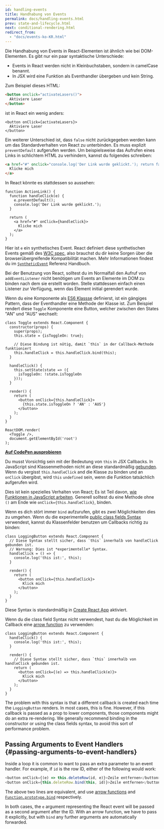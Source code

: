 ```yaml
---
id: handling-events
title: Handhabung von Events
permalink: docs/handling-events.html
prev: state-and-lifecycle.html
next: conditional-rendering.html
redirect_from:
  - "docs/events-ko-KR.html"
---
```


Die Handhabung von Events in React-Elementen ist ähnlich wie bei DOM-Elementen. Es gibt nur ein paar syntaktische Unterschiede:

* Events in React werden nicht in Kleinbuchstaben, sondern in camelCase benannt.
* In JSX wird eine Funktion als Eventhandler übergeben und kein String.

Zum Beispiel dieses HTML:

```html
<button onclick="activateLasers()">
  Aktiviere Laser
</button>
```

ist in React ein wenig anders:

```js{1}
<button onClick={activateLasers}>
  Aktiviere Laser
</button>
```

Ein weiterer Unterschied ist, dass `false` nicht zurückgegeben werden kann um das Standardverhalten von React zu unterbinden. Es muss explizit `preventDefault` aufgerufen werden. Um beispielsweise das Aufrufen eines Links in schlichtem HTML zu verhindern, kannst du folgendes schreiben:

```html
<a href="#" onclick="console.log('Der Link wurde geklickt.'); return false">
  Klicke mich
</a>
```

In React könnte es stattdessen so aussehen:

```js{2-5,8}
function ActionLink() {
  function handleClick(e) {
    e.preventDefault();
    console.log('Der Link wurde geklickt.');
  }

  return (
    <a href="#" onClick={handleClick}>
      Klicke mich
    </a>
  );
}
```

Hier ist `e` ein synthetisches Event. React definiert diese synthetischen Events gemäß des [W3C spec](https://www.w3.org/TR/DOM-Level-3-Events/), also brauchst du dir keine Sorgen über die browserübergreifende Kompatibilität machen. Mehr Informationen findest du im [`SyntheticEvent`](/docs/events.html) Referenz Handbuch.

Bei der Benutzung von React, solltest du im Normalfall den Aufruf von `addEventListener` nicht benötigen um Events an Elemente im DOM zu binden nach dem sie erstellt worden. Stelle stattdessen einfach einen Listener zur Verfügung, wenn das Element initial gerendert wurde.

Wenn du eine Komponente als [ES6 Klassse](https://developer.mozilla.org/en/docs/Web/JavaScript/Reference/Classes) definierst, ist ein gängiges Pattern, dass der Eventhandler eine Methode der Klasse ist. Zum Beispiel rendert diese `Toggle` Komponente eine Button, welcher zwischen den States "AN" und "AUS" wechselt:

```js{6,7,10-14,18}
class Toggle extends React.Component {
  constructor(props) {
    super(props);
    this.state = {isToggleOn: true};

    // Diese Bindung ist nötig, damit `this` in der Callback-Methode funktioniert
    this.handleClick = this.handleClick.bind(this);
  }

  handleClick() {
    this.setState(state => ({
      isToggleOn: !state.isToggleOn
    }));
  }

  render() {
    return (
      <button onClick={this.handleClick}>
        {this.state.isToggleOn ? 'AN' : 'AUS'}
      </button>
    );
  }
}

ReactDOM.render(
  <Toggle />,
  document.getElementById('root')
);
```

[**Auf CodePen ausprobieren**](https://codepen.io/gaearon/pen/xEmzGg?editors=0010)

Du musst Vorsichtig sein mit der Bedeutung von `this` in JSX Callbacks. In JavaScript sind Klassenmethoden nicht an diese standardmäßig [gebunden](https://developer.mozilla.org/en/docs/Web/JavaScript/Reference/Global_objects/Function/bind). Wenn du vergisst `this.handleClick` and die Klasse zu binden und an `onClick` übergibst, wird `this` `undefined` sein, wenn die Funktion tatsächlich aufgerufen wird.

Dies ist kein spezielles Verhalten von React; Es ist Teil davon, [wie Funktionen in JavaScript arbeiten](https://www.smashingmagazine.com/2014/01/understanding-javascript-function-prototype-bind/). Generell solltest du eine Methode ohne `()` am Ende wie `onClick={this.handleClick}`, binden.

Wenn es dich stört immer `bind` aufzurufen, gibt es zwei Möglichkeiten dies zu umgehen. Wenn du die experimentelle [public class fields Syntax](https://babeljs.io/docs/plugins/transform-class-properties/) verwendest, kannst du Klassenfelder benutzen um Callbacks richtig zu binden:

```js{2-6}
class LoggingButton extends React.Component {
  // Diese Syntax stellt sicher, dass `this` innerhalb von handleClick gebunden ist.
  // Warnung: Dies ist *experimentelle* Syntax.
  handleClick = () => {
    console.log('this ist:', this);
  }

  render() {
    return (
      <button onClick={this.handleClick}>
        Klick mich
      </button>
    );
  }
}
```

Diese Syntax is standardmäßig in [Create React App](https://github.com/facebookincubator/create-react-app) aktiviert.

Wenn du die class field Syntax nicht verwendest, hast du die Möglichkeit im Callback eine [arrow function](https://developer.mozilla.org/en/docs/Web/JavaScript/Reference/Functions/Arrow_functions) zu verwenden:

```js{7-9}
class LoggingButton extends React.Component {
  handleClick() {
    console.log('this ist:', this);
  }

  render() {
    // Diese Syntax stellt sicher, dass `this` innerhalb von handleClick gebunden ist.
    return (
      <button onClick={(e) => this.handleClick(e)}>
        Klick mich
      </button>
    );
  }
}
```

The problem with this syntax is that a different callback is created each time the `LoggingButton` renders. In most cases, this is fine. However, if this callback is passed as a prop to lower components, those components might do an extra re-rendering. We generally recommend binding in the constructor or using the class fields syntax, to avoid this sort of performance problem.

## Passing Arguments to Event Handlers {#passing-arguments-to-event-handlers}

Inside a loop it is common to want to pass an extra parameter to an event handler. For example, if `id` is the row ID, either of the following would work:

```js
<button onClick={(e) => this.deleteRow(id, e)}>Zeile entfernen</button>
<button onClick={this.deleteRow.bind(this, id)}>Zeile entfernen</button>
```

The above two lines are equivalent, and use [arrow functions](https://developer.mozilla.org/en-US/docs/Web/JavaScript/Reference/Functions/Arrow_functions) and [`Function.prototype.bind`](https://developer.mozilla.org/en-US/docs/Web/JavaScript/Reference/Global_objects/Function/bind) respectively.

In both cases, the `e` argument representing the React event will be passed as a second argument after the ID. With an arrow function, we have to pass it explicitly, but with `bind` any further arguments are automatically forwarded.
